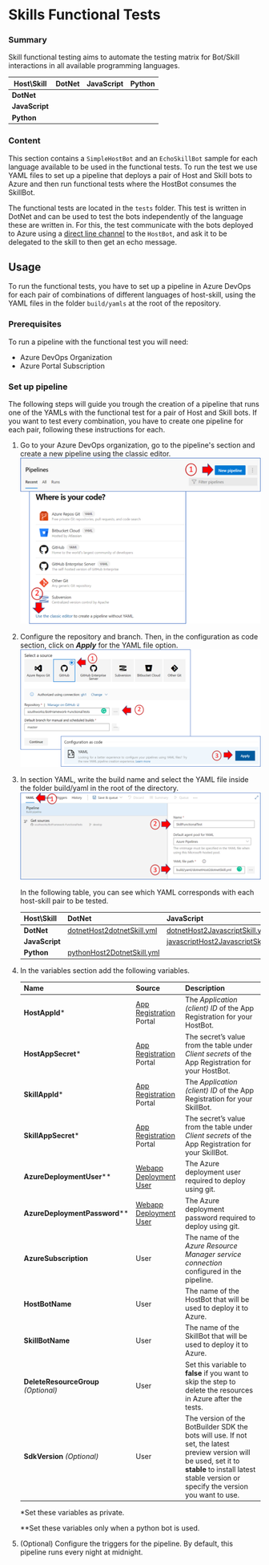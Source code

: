 # Skills Functional Tests

### Summary

Skill functional testing aims to automate the testing matrix for Bot/Skill interactions in all available programming languages.

| Host\Skill      | DotNet  | JavaScript  | Python  |
|---------------- |-------- |------------ |-------- |
| **DotNet**      |         |             |         |
| **JavaScript**  |         |             |         |
| **Python**      |         |             |         |

### Content

This section contains a `SimpleHostBot` and an `EchoSkillBot` sample for each language available to be used in the functional tests. To run the test we use YAML files to set up a pipeline that deploys a pair of Host and Skill bots to Azure and then run functional tests where the HostBot consumes the SkillBot.

The functional tests are located in the `tests` folder. This test is written in DotNet and can be used to test the bots independently of the language these are written in. For this, the test communicate with the bots deployed to Azure using a [direct line channel](https://docs.microsoft.com/en-us/azure/bot-service/bot-service-channel-directline) to the `HostBot`, and ask it to be delegated to the skill to then get an echo message.

## Usage

To run the functional tests, you have to set up a pipeline in Azure DevOps for each pair of combinations of different languages of host-skill, using the YAML files in the folder `build/yamls` at the root of the repository.

### Prerequisites

To run a pipeline with the functional test you will need:

- Azure DevOps Organization
- Azure Portal Subscription

### Set up pipeline

The following steps will guide you trough the creation of a pipeline that runs one of the YAMLs with the functional test for a pair of Host and Skill bots. If you want to test every combination, you have to create one pipeline for each pair, following these instructions for each.

1. Go to your Azure DevOps organization, go to the pipeline's section and create a new pipeline using the classic editor.
![image](media/new-pipeline.png)

2. Configure the repository and branch. Then, in the configuration as code section, click on **_Apply_** for the YAML file option.
![image](media/select-as-code.png)

3. In section YAML, write the build name and select the YAML file inside the folder build/yaml in the root of the directory.
![image](media/yaml-path.png)
  
   In the following table, you can see which YAML corresponds with each host-skill pair to be tested.

   | Host\Skill     | DotNet                                                       | JavaScript                                                   | Python                                                       |
   | -------------- | ------------------------------------------------------------ | ------------------------------------------------------------ | ------------------------------------------------------------ |
   | **DotNet**     | [dotnetHost2dotnetSkill.yml ](../build/yaml/dotnetHost2dotnetSkill.yml ) | [ dotnetHost2JavascriptSkill.yml ](../build/yaml/dotnetHost2JavascriptSkill.yml ) | [dotnetHost2PythonSkill.yml](../build/yaml/dotnetHost2PythonSkill.yml) |
   | **JavaScript** |                                                              | [javascriptHost2JavascriptSkill.yml ](../build/yaml/javascriptHost2JavascriptSkill.yml) |                                                              |
   | **Python**     | [pythonHost2DotnetSkill.yml](../build/yaml/pythonHost2DotnetSkill.yml) |                                                              | [pythonHost2PythonSkill.yml](../build/yaml/pythonHost2PythonSkill.yml) |

4. In the variables section add the following variables.

   | Name                   | Source                                                                                                         | Description                                                                                          |
   |----------------------- |--------------------------------------------------------------------------------------------------------------- |----------------------------------------------------------------------------------------------------- |
   | **HostAppId***         | [App Registration](https://portal.azure.com/#blade/Microsoft_AAD_RegisteredApps/ApplicationsListBlade) Portal  | The *Application (client) ID* of the App Registration for your HostBot.                              |
   | **HostAppSecret***     | [App Registration](https://portal.azure.com/#blade/Microsoft_AAD_RegisteredApps/ApplicationsListBlade) Portal  | The secret’s value from the table under *Client secrets* of the App Registration for your HostBot.   |
   | **SkillAppId***        | [App Registration](https://portal.azure.com/#blade/Microsoft_AAD_RegisteredApps/ApplicationsListBlade) Portal  | The *Application (client) ID* of the App Registration for your SkillBot.                             |
   | **SkillAppSecret***    | [App Registration](https://portal.azure.com/#blade/Microsoft_AAD_RegisteredApps/ApplicationsListBlade) Portal  | The secret’s value from the table under *Client secrets* of the App Registration for your SkillBot.  |
   | **AzureDeploymentUser**** | [Webapp Deployment User](https://docs.microsoft.com/en-us/cli/azure/webapp/deployment/user?view=azure-cli-latest#az-webapp-deployment-user-set)| The Azure deployment user required to deploy using git.           |
   | **AzureDeploymentPassword**** | [Webapp Deployment User](https://docs.microsoft.com/en-us/cli/azure/webapp/deployment/user?view=azure-cli-latest#az-webapp-deployment-user-set)| The Azure deployment password required to deploy using git.   |
   | **AzureSubscription**  | User                                                                                                           | The name of the *Azure Resource Manager service connection* configured in the pipeline.              |
   | **HostBotName**        | User                                                                                                           | The name of the HostBot that will be used to deploy it to Azure.                                     |
   | **SkillBotName**       | User                                                                                                           | The name of the SkillBot that will be used to deploy it to Azure.                                    |
   | **DeleteResourceGroup** _(Optional)_| User                                                                                              | Set this variable to **false** if you want to skip the step to delete the resources in Azure after the tests.|
   | **SdkVersion** _(Optional)_| User     | The version of the BotBuilder SDK the bots will use. If not set, the latest preview version will be used, set it to **stable** to install latest stable version or specify the version you want to use.|

   *Set these variables as private.

   **Set these variables only when a python bot is used.

5. (Optional) Configure the triggers for the pipeline. By default, this pipeline runs every night at midnight.
